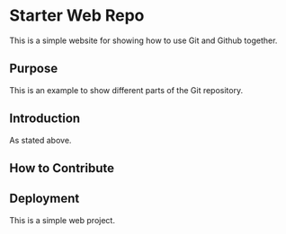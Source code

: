 # Starter Web Repo

This is a simple website for showing how to use Git and Github together.

## Purpose

This is an example to show different parts of the Git repository. 

## Introduction
 
 As stated above. 
 
## How to Contribute

## Deployment

This is a simple web project. 